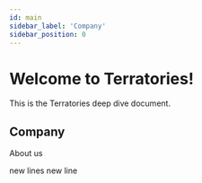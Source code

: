 ```yaml
---
id: main
sidebar_label: 'Company'
sidebar_position: 0
---
```


# Welcome to Terratories!

This is the Terratories deep dive document.

## Company

About us

new lines
new line
